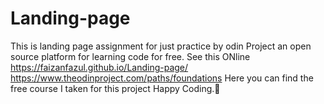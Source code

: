 # Landing-page
This is landing page assignment for just practice by odin Project an open source platform for learning code for free.
See this ONline https://faizanfazul.github.io/Landing-page/ <br>
https://www.theodinproject.com/paths/foundations
Here you can find the free course I taken for this project Happy Coding.🥰
